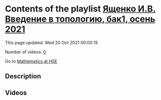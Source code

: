 # Contents of the playlist [Ященко И.В. Введение в топологию, бак1, осень 2021](https://www.youtube.com/playlist?list=PLq3E5oubNNoCvCWzMJhbkrNvxW5MYYuuY)

This page updated: Wed 20 Oct 2021 00:00:15

Number of videos: [0](#videos)

Go to [Mathematics at HSE](../README.md)

## Description



## Videos

